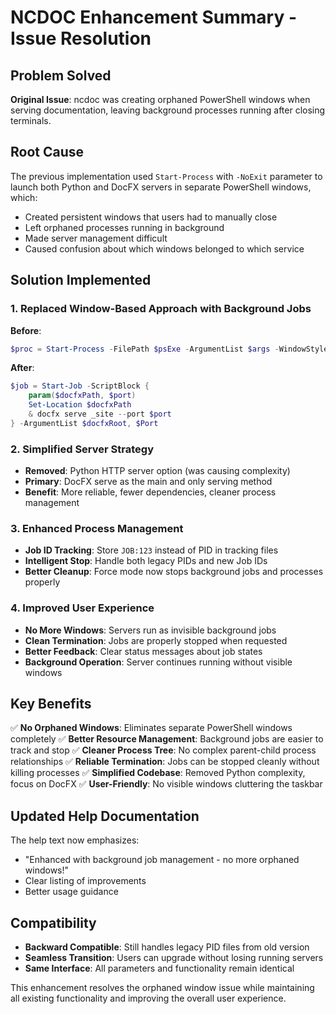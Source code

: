 # NCDOC Enhancement Summary - Issue Resolution

## Problem Solved
**Original Issue**: ncdoc was creating orphaned PowerShell windows when serving documentation, leaving background processes running after closing terminals.

## Root Cause
The previous implementation used `Start-Process` with `-NoExit` parameter to launch both Python and DocFX servers in separate PowerShell windows, which:
- Created persistent windows that users had to manually close
- Left orphaned processes running in background
- Made server management difficult
- Caused confusion about which windows belonged to which service

## Solution Implemented

### 1. Replaced Window-Based Approach with Background Jobs
**Before**: 
```powershell
$proc = Start-Process -FilePath $psExe -ArgumentList $args -WindowStyle Minimized -PassThru
```

**After**:
```powershell
$job = Start-Job -ScriptBlock {
    param($docfxPath, $port)
    Set-Location $docfxPath
    & docfx serve _site --port $port
} -ArgumentList $docfxRoot, $Port
```

### 2. Simplified Server Strategy
- **Removed**: Python HTTP server option (was causing complexity)
- **Primary**: DocFX serve as the main and only serving method
- **Benefit**: More reliable, fewer dependencies, cleaner process management

### 3. Enhanced Process Management
- **Job ID Tracking**: Store `JOB:123` instead of PID in tracking files
- **Intelligent Stop**: Handle both legacy PIDs and new Job IDs
- **Better Cleanup**: Force mode now stops background jobs and processes properly

### 4. Improved User Experience
- **No More Windows**: Servers run as invisible background jobs
- **Clean Termination**: Jobs are properly stopped when requested
- **Better Feedback**: Clear status messages about job states
- **Background Operation**: Server continues running without visible windows

## Key Benefits

✅ **No Orphaned Windows**: Eliminates separate PowerShell windows completely
✅ **Better Resource Management**: Background jobs are easier to track and stop
✅ **Cleaner Process Tree**: No complex parent-child process relationships
✅ **Reliable Termination**: Jobs can be stopped cleanly without killing processes
✅ **Simplified Codebase**: Removed Python complexity, focus on DocFX
✅ **User-Friendly**: No visible windows cluttering the taskbar

## Updated Help Documentation
The help text now emphasizes:
- "Enhanced with background job management - no more orphaned windows!"
- Clear listing of improvements
- Better usage guidance

## Compatibility
- **Backward Compatible**: Still handles legacy PID files from old version
- **Seamless Transition**: Users can upgrade without losing running servers
- **Same Interface**: All parameters and functionality remain identical

This enhancement resolves the orphaned window issue while maintaining all existing functionality and improving the overall user experience.
